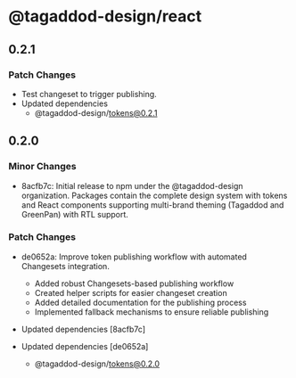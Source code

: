 # @tagaddod-design/react

## 0.2.1

### Patch Changes

- Test changeset to trigger publishing.
- Updated dependencies
  - @tagaddod-design/tokens@0.2.1

## 0.2.0

### Minor Changes

- 8acfb7c: Initial release to npm under the @tagaddod-design organization. Packages contain the complete design system with tokens and React components supporting multi-brand theming (Tagaddod and GreenPan) with RTL support.

### Patch Changes

- de0652a: Improve token publishing workflow with automated Changesets integration.

  - Added robust Changesets-based publishing workflow
  - Created helper scripts for easier changeset creation
  - Added detailed documentation for the publishing process
  - Implemented fallback mechanisms to ensure reliable publishing

- Updated dependencies [8acfb7c]
- Updated dependencies [de0652a]
  - @tagaddod-design/tokens@0.2.0
